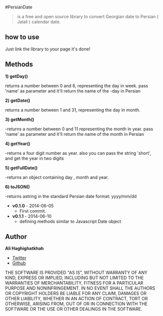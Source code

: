#PersianDate
>is a free and open source library to convert Georgian date to Persian ( Jalali ) calendar date.

## how to use
Just link the library to your page it's done!

## Methods
**1) getDay()**

returns a number between 0 and 6, representing the day in week. pass 'name' as parameter and it'll return the name of the -day in Persian

**2) getDate()** 

returns a number between 1 and 31, representing the day in month.

**3) getMonth()**

-returns a number between 0 and 11 representing the month in year. pass 'name' as parameter and it'll return the name of the month in Persian

**4) getYear()**

-returns a four digit number as year. also you can pass the string 'short', and get the year in two digits

**5) getFullDate()**

-returns an object containing day , month and year.

**6) toJSON()**

-returns astring in the standard Persian date format: yyyy/mm/dd




 * **v0.1.0** - 2014-06-05
   - First commit.
 * **v0.1.1** - 2014-06-10
   - defining methods similar to Javascript Date object

## Author
**Ali Haghighatkhah**

- [Twitter](https://twitter.com/reyraa)
- [Github](https://github.com/alihaghighatkhah) 


THE SOFTWARE IS PROVIDED "AS IS", WITHOUT WARRANTY OF ANY KIND, EXPRESS OR IMPLIED, INCLUDING BUT NOT LIMITED
TO THE WARRANTIES OF MERCHANTABILITY, FITNESS FOR A PARTICULAR PURPOSE AND NONINFRINGEMENT. IN NO EVENT SHALL
THE AUTHORS OR COPYRIGHT HOLDERS BE LIABLE FOR ANY CLAIM, DAMAGES OR OTHER LIABILITY, WHETHER IN AN ACTION OF
CONTRACT, TORT OR OTHERWISE, ARISING FROM, OUT OF OR IN CONNECTION WITH THE SOFTWARE OR THE USE OR OTHER DEALINGS
IN THE SOFTWARE.
